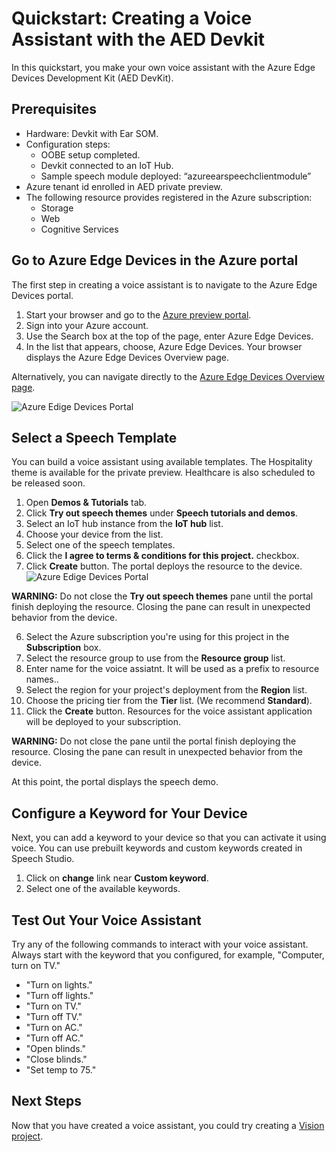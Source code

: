 # Quickstart: Creating a Voice Assistant with the AED Devkit

In this quickstart, you make your own voice assistant with the Azure Edge Devices Development Kit (AED DevKit).

## Prerequisites

* Hardware: Devkit with Ear SOM.
* Configuration steps: 
  * OOBE setup completed.
  * Devkit connected to an IoT Hub.
  * Sample speech module deployed: “azureearspeechclientmodule”
* Azure tenant id enrolled in AED private preview.
* The following resource provides registered in the Azure subscription:
  * Storage
  * Web
  * Cognitive Services

## Go to Azure Edge Devices in the Azure portal

The first step in creating a voice assistant is to navigate to the Azure Edge Devices portal.

1. Start your browser and go to the [Azure preview portal](https://preview.portal.azure.com/#home).
2. Sign into your Azure account. 
2.	Use the Search box at the top of the page, enter Azure Edge Devices.
3.	In the list that appears, choose, Azure Edge Devices. Your browser displays the Azure Edge Devices Overview page.

Alternatively, you can navigate directly to the [Azure Edge Devices Overview page](https://preview.portal.azure.com/#blade/AzureEdgeDevices/AEDBlade/overview).

![Azure Edige Devices Portal](getting_started/getting_started_images/aed-portal-home-page.png)


## Select a Speech Template

You can build a voice assistant using available templates. The Hospitality theme is available for the private preview. Healthcare is also scheduled to be released soon.

1.	Open **Demos & Tutorials** tab. 
2.	Click **Try out speech themes** under **Speech tutorials and demos**.
3.	Select an IoT hub instance from the **IoT hub** list.
1. Choose your device from the list.
4.	Select one of the speech templates.
1. Click the **I agree to terms & conditions for this project.** checkbox.
5.	Click **Create** button. The portal deploys the resource to the device.
   ![Azure Edige Devices Portal](getting_started/getting_started_images/aed-try-speech-themes.png)

**WARNING:** Do not close the **Try out speech themes** pane until the portal finish deploying the resource. Closing the pane can result in unexpected behavior from the device.
   
6. Select the Azure subscription you're using for this project in the **Subscription** box.
7. Select the resource group to use from the **Resource group** list.
8. Enter name for the voice assiatnt. It will be used as a prefix to resource names..
9. Select the region for your project's deployment from the **Region** list.
10. Choose the pricing tier from the **Tier** list. (We recommend **Standard**).
11. Click the **Create** button. Resources for the voice assistant application will be deployed to your subscription. <br/>
   
**WARNING:** Do not close the pane until the portal finish deploying the resource. Closing the pane can result in unexpected behavior from the device.
   
At this point, the portal displays the speech demo.

## Configure a Keyword for Your Device

Next, you can add a keyword to your device so that you can activate it using voice. You can use prebuilt keywords and custom keywords created in Speech Studio.

1. Click on **change** link near **Custom keyword**.
2.	Select one of the available keywords. 

## Test Out Your Voice Assistant

Try any of the following commands to interact with your voice assistant. Always start with the keyword that you configured, for example, "Computer, turn on TV."
* "Turn on lights."
* "Turn off lights."
* "Turn on TV."
* "Turn off TV."
* "Turn on AC."
* "Turn off AC."
* "Open blinds."
* "Close blinds."
* "Set temp to 75."
   
## Next Steps

Now that you have created a voice assistant, you could try creating a [Vision project](https://github.com/Azure/AI-at-Edge-Preview/blob/main/user_guides/aed-create-nocode-vision.md).
